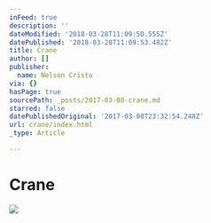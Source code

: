 ```yaml
---
inFeed: true
description: ''
dateModified: '2018-03-28T11:09:50.555Z'
datePublished: '2018-03-28T11:09:53.482Z'
title: Crane
author: []
publisher:
  name: Nelson Cristo
via: {}
hasPage: true
sourcePath: _posts/2017-03-08-crane.md
starred: false
datePublishedOriginal: '2017-03-08T23:32:54.248Z'
url: crane/index.html
_type: Article

---
```

# Crane
![](https://the-grid-user-content.s3-us-west-2.amazonaws.com/2790d4dc-1608-42c9-b89d-e77008fcf2ed.jpg)